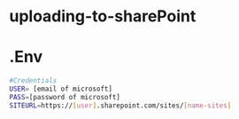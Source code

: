 # uploading-to-sharePoint

# .Env
```bash
#Credentials
USER= [email of microsoft]
PASS=[password of microsoft]
SITEURL=https://[user].sharepoint.com/sites/[name-sites]
```
